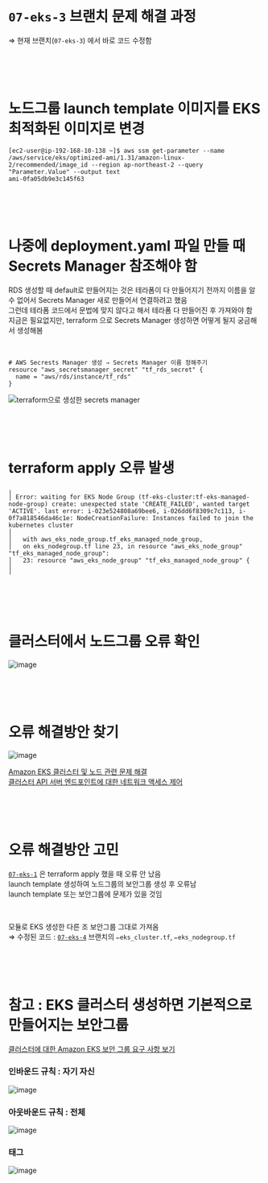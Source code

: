 # `07-eks-3` 브랜치 문제 해결 과정 
⇒ 현재 브랜치(`07-eks-3`) 에서 바로 코드 수정함

<br>
<br>
<br>

# 노드그룹 launch template 이미지를 EKS 최적화된 이미지로 변경
```
[ec2-user@ip-192-168-10-138 ~]$ aws ssm get-parameter --name /aws/service/eks/optimized-ami/1.31/amazon-linux-2/recommended/image_id --region ap-northeast-2 --query "Parameter.Value" --output text
ami-0fa05db9e3c145f63
```
 <br>
 <br>
 <br>
 
# 나중에 deployment.yaml 파일 만들 때 Secrets Manager 참조해야 함

RDS 생성할 때 default로 만들어지는 것은 테라폼이 다 만들어지기 전까지 이름을 알 수 없어서 Secrets Manager 새로 만들어서 연결하려고 했음 <br>
그런데 테라폼 코드에서 문법에 맞지 않다고 해서 테라폼 다 만들어진 후 가져와야 함 <br>
지금은 필요없지만, terraform 으로 Secrets Manager 생성하면 어떻게 될지 궁금해서 생성해봄 <br>

<br>

```
# AWS Secrests Manager 생성 ⇒ Secrets Manager 이름 정해주기
resource "aws_secretsmanager_secret" "tf_rds_secret" {
  name = "aws/rds/instance/tf_rds"
}
```

![terraform으로 생성한 secrets manager ](https://github.com/user-attachments/assets/d34e27cd-79e2-44e4-8575-5547de3de69a)


<br>
<br>
<br>

# terraform apply 오류 발생
```
╷
│ Error: waiting for EKS Node Group (tf-eks-cluster:tf-eks-managed-node-group) create: unexpected state 'CREATE_FAILED', wanted target 'ACTIVE'. last error: i-023e524808a69bee6, i-026dd6f8309c7c113, i-0f7a818546da46c1e: NodeCreationFailure: Instances failed to join the kubernetes cluster
│
│   with aws_eks_node_group.tf_eks_managed_node_group,
│   on eks_nodegroup.tf line 23, in resource "aws_eks_node_group" "tf_eks_managed_node_group":
│   23: resource "aws_eks_node_group" "tf_eks_managed_node_group" {
│
╵
```

<br>
<br>
<br>

# 클러스터에서 노드그룹 오류 확인

![image](https://github.com/user-attachments/assets/f766a7b4-966f-439d-91f5-921df38e7063)

<br>
<br>
<br>

# 오류 해결방안 찾기

![image](https://github.com/user-attachments/assets/1a2b31bb-490d-4165-83e8-45378fc1f233)

[Amazon EKS 클러스터 및 노드 관련 문제 해결](https://docs.aws.amazon.com/ko_kr/eks/latest/userguide/troubleshooting.html) <br>
[클러스터 API 서버 엔드포인트에 대한 네트워크 액세스 제어](https://docs.aws.amazon.com/ko_kr/eks/latest/userguide/cluster-endpoint.html#cluster-endpoint-private) <br>

<br>
<br>
<br>

# 오류 해결방안 고민

[`07-eks-1`](https://github.com/hj-s18/terraform-aws/tree/07-eks-1) 은 terraform apply 했을 때 오류 안 났음 <br>
launch template 생성하여 노드그룹의 보안그룹 생성 후 오류남 <br>
launch template 또는 보안그룹에 문제가 있을 것임 <br>

<br>

모듈로 EKS 생성한 다른 조 보안그룹 그대로 가져옴 <br>
⇒ 수정된 코드 : [`07-eks-4`](https://github.com/hj-s18/terraform-aws/tree/07-eks-4) 브랜치의 `✏️eks_cluster.tf`, `✏️eks_nodegroup.tf`

<br>
<br>
<br>


# 참고 : EKS 클러스터 생성하면 기본적으로 만들어지는 보안그룹

[클러스터에 대한 Amazon EKS 보안 그룹 요구 사항 보기](https://docs.aws.amazon.com/ko_kr/eks/latest/userguide/sec-group-reqs.html) <br>

### 인바운드 규칙 : 자기 자신
![image](https://github.com/user-attachments/assets/503e1524-6133-41ec-9e63-0b00064c2092)

### 아웃바운드 규칙 : 전체
![image](https://github.com/user-attachments/assets/c21c7bda-507a-4e29-8440-bb3ca38dcb4c)

### 태그
![image](https://github.com/user-attachments/assets/c9ac0535-fb84-4c7a-b9e5-0a764731ae09)
